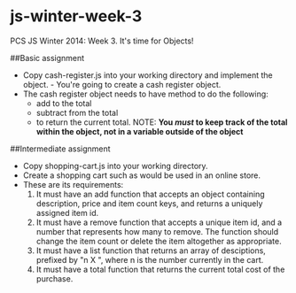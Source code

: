 js-winter-week-3
================

PCS JS Winter 2014: Week 3. It's time for Objects!

##Basic assignment

- Copy cash-register.js into your working directory and implement the object. - You're going to create a cash register object. 
- The cash register object needs to have method to do the following: 
    + add to the total
    + subtract from the total
    + to return the current total. NOTE: **You *must* to keep track of the total within the object, not in a variable outside of the object**

##Intermediate assignment

- Copy shopping-cart.js into your working directory. 
- Create a shopping cart such as would be used in an online store. 
- These are its requirements:
    1. It must have an add function that accepts an object containing description, price and item count keys, and returns a uniquely assigned item id.
    2. It must have a remove function that accepts a unique item id, and a number that represents how many to remove. The function should change the item count or delete the item altogether as appropriate.
    3. It must have a list function that returns an array of desciptions, prefixed by "n X ", where n is the number currently in the cart.
    4. It must have a total function that returns the current total cost of the purchase. 